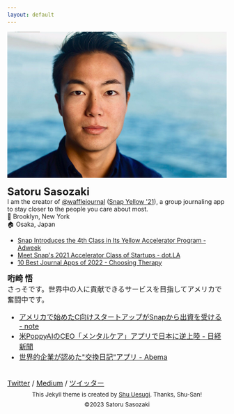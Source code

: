```yaml
---
layout: default
---
```

<img class="roundrect" src="images/warm_rectangle.jpeg" alt="Satoru Sasozaki">
<meta name="p:domain_verify" content="baead29bca41d8a04882e12d264019d6"/>
<script src="https://cdn.jsdelivr.net/npm/mailtoui@1.0.1/dist/mailtoui-min.js"></script>

<strong><font size="5">Satoru Sasozaki</font></strong><br>
I am the creator of <a href="https://www.wafflejournal.com/" target="\_blank">@wafflejournal</a> (<a href="https://www.adweek.com/media/snap-introduces-the-4th-class-in-its-yellow-accelerator-program/" target="\_blank">Snap Yellow '21</a>), a group journaling app to stay closer to the people you care about most. 
<br>
📍 Brooklyn, New York<br>
🏠 Osaka, Japan
* <a href="https://www.adweek.com/media/snap-introduces-the-4th-class-in-its-yellow-accelerator-program/" target="\_blank">Snap Introduces the 4th Class in Its Yellow Accelerator Program - Adweek </a>
* <a href="https://dot.la/snap-yellow-accelerator-2021-2650557659.html" target="\_blank">Meet Snap's 2021 Accelerator Class of Startups - dot.LA </a>
* <a href="https://www.choosingtherapy.com/best-journal-apps/" target="\_blank">10 Best Journal Apps of 2022 - Choosing Therapy</a>

<strong><font size="4">哘崎 悟</font></strong><br><font size="3">
さっそです。世界中の人に貢献できるサービスを目指してアメリカで奮闘中です。
* <font size="3"><a href="https://note.com/sa10r/n/n5902417a57c0" target="\_blank">アメリカで始めたC向けスタートアップがSnapから出資を受ける - note</a></font>
* <font size="3"><a href="https://www.nikkei.com/article/DGXZQOUF160PD0W2A011C2000000/" target="\_blank">米PoppyAIのCEO「メンタルケア」アプリで日本に逆上陸 - 日経新聞</a></font>
* <font size="3"><a href="https://news.yahoo.co.jp/articles/f990e54e71eef0d2a38c7bbe0e8ca87fbeb2b991" target="\_blank">世界的企業が認めた"交換日記"アプリ - Abema</a></font>
  

<br>
<a href="https://twitter.com/ssasozaki">Twitter</a> / <a href="https://medium.com/@satorusasozaki">Medium</a> / <font size="3"><a href="https://twitter.com/satorusasozaki"> ツイッター </a></font>

<center><sub>This Jekyll theme is created by <a href="http://chibicode.com/" target="\_blank">Shu Uesugi</a>. Thanks, Shu-San!</sub></center>

<center><sub> ©2023 Satoru Sasozaki </sub></center>
